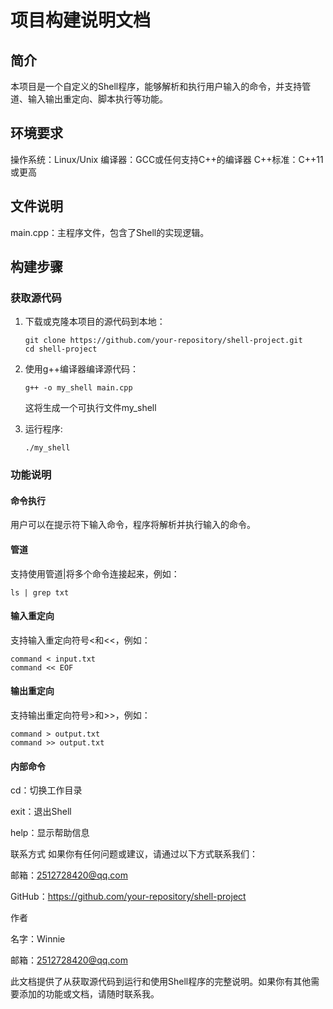 # 项目构建说明文档

## 简介

本项目是一个自定义的Shell程序，能够解析和执行用户输入的命令，并支持管道、输入输出重定向、脚本执行等功能。

## 环境要求

操作系统：Linux/Unix
编译器：GCC或任何支持C++的编译器
C++标准：C++11或更高

## 文件说明

main.cpp：主程序文件，包含了Shell的实现逻辑。

## 构建步骤

### 获取源代码

1. 下载或克隆本项目的源代码到本地：

   ```shell
   git clone https://github.com/your-repository/shell-project.git
   cd shell-project
   ```

2. 使用g++编译器编译源代码：

   ```shell
   g++ -o my_shell main.cpp
   ```

   这将生成一个可执行文件my_shell

3. 运行程序:

   ```shell
   ./my_shell
   ```

### 功能说明

#### 命令执行

用户可以在提示符下输入命令，程序将解析并执行输入的命令。

#### 管道

支持使用管道|将多个命令连接起来，例如：

```shell
ls | grep txt
```

#### 输入重定向

支持输入重定向符号<和<<，例如：

```shel
command < input.txt
command << EOF
```

#### 输出重定向

支持输出重定向符号>和>>，例如：

```shell
command > output.txt
command >> output.txt
```

#### 内部命令

cd：切换工作目录

exit：退出Shell

help：显示帮助信息

联系方式
如果你有任何问题或建议，请通过以下方式联系我们：

邮箱：2512728420@qq.com

GitHub：https://github.com/your-repository/shell-project

作者

名字：Winnie

邮箱：2512728420@qq.com

此文档提供了从获取源代码到运行和使用Shell程序的完整说明。如果你有其他需要添加的功能或文档，请随时联系我。
